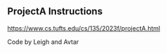 ## ProjectA Instructions

https://www.cs.tufts.edu/cs/135/2023f/projectA.html

Code by Leigh and Avtar